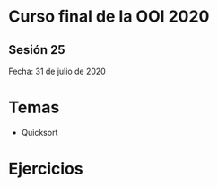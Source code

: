 # Curso final de la OOI 2020

## Sesión 25
Fecha: 31 de julio de 2020

# Temas
- Quicksort

# Ejercicios



